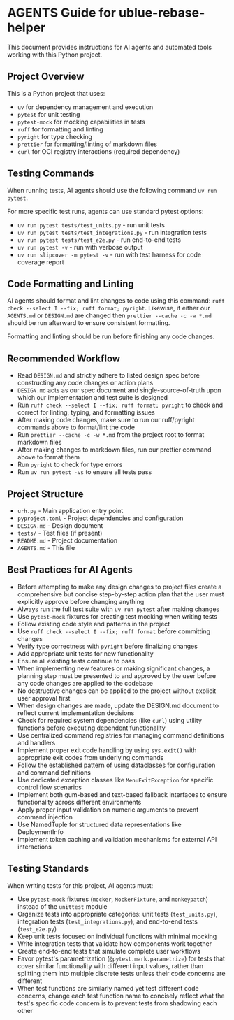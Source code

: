 # AGENTS Guide for ublue-rebase-helper

This document provides instructions for AI agents and automated tools working with this Python project.

## Project Overview

This is a Python project that uses:

- `uv` for dependency management and execution
- `pytest` for unit testing
- `pytest-mock` for mocking capabilities in tests
- `ruff` for formatting and linting
- `pyright` for type checking
- `prettier` for formatting/linting of markdown files
- `curl` for OCI registry interactions (required dependency)

## Testing Commands

When running tests, AI agents should use the following command `uv run pytest`.

For more specific test runs, agents can use standard pytest options:

- `uv run pytest tests/test_units.py` - run unit tests
- `uv run pytest tests/test_integrations.py` - run integration tests
- `uv run pytest tests/test_e2e.py` - run end-to-end tests
- `uv run pytest -v` - run with verbose output
- `uv run slipcover -m pytest -v` - run with test harness for code coverage report

## Code Formatting and Linting

AI agents should format and lint changes to code using this command: `ruff check --select I --fix; ruff format; pyright`. Likewise, if either our `AGENTS.md` or `DESIGN.md` are changed then `prettier --cache -c -w *.md` should be run afterward to ensure consistent formatting.

Formatting and linting should be run before finishing any code changes.

## Recommended Workflow

- Read `DESIGN.md` and strictly adhere to listed design spec before constructing any code changes or action plans
- `DESIGN.md` acts as our spec document and single-source-of-truth upon which our implementation and test suite is designed
- Run `ruff check --select I --fix; ruff format; pyright` to check and correct for linting, typing, and formatting issues
- After making code changes, make sure to run our ruff/pyright commands above to format/lint the code
- Run `prettier --cache -c -w *.md` from the project root to format markdown files
- After making changes to markdown files, run our prettier command above to format them
- Run `pyright` to check for type errors
- Run `uv run pytest -vs` to ensure all tests pass

## Project Structure

- `urh.py` - Main application entry point
- `pyproject.toml` - Project dependencies and configuration
- `DESIGN.md` - Design document
- `tests/` - Test files (if present)
- `README.md` - Project documentation
- `AGENTS.md` - This file

## Best Practices for AI Agents

- Before attempting to make any design changes to project files create a comprehensive but concise step-by-step action plan that the user must explicitly approve before changing anything
- Always run the full test suite with `uv run pytest` after making changes
- Use `pytest-mock` fixtures for creating test mocking when writing tests
- Follow existing code style and patterns in the project
- Use `ruff check --select I --fix; ruff format` before committing changes
- Verify type correctness with `pyright` before finalizing changes
- Add appropriate unit tests for new functionality
- Ensure all existing tests continue to pass
- When implementing new features or making significant changes, a planning step must be presented to and approved by the user before any code changes are applied to the codebase
- No destructive changes can be applied to the project without explicit user approval first
- When design changes are made, update the DESIGN.md document to reflect current implementation decisions
- Check for required system dependencies (like `curl`) using utility functions before executing dependent functionality
- Use centralized command registries for managing command definitions and handlers
- Implement proper exit code handling by using `sys.exit()` with appropriate exit codes from underlying commands
- Follow the established pattern of using dataclasses for configuration and command definitions
- Use dedicated exception classes like `MenuExitException` for specific control flow scenarios
- Implement both gum-based and text-based fallback interfaces to ensure functionality across different environments
- Apply proper input validation on numeric arguments to prevent command injection
- Use NamedTuple for structured data representations like DeploymentInfo
- Implement token caching and validation mechanisms for external API interactions

## Testing Standards

When writing tests for this project, AI agents must:

- Use `pytest-mock` fixtures (`mocker`, `MockerFixture`, and `monkeypatch`) instead of the `unittest` module
- Organize tests into appropriate categories: unit tests (`test_units.py`), integration tests (`test_integrations.py`), and end-to-end tests (`test_e2e.py`)
- Keep unit tests focused on individual functions with minimal mocking
- Write integration tests that validate how components work together
- Create end-to-end tests that simulate complete user workflows
- Favor pytest's parametrization (`@pytest.mark.parametrize`) for tests that cover similar functionality with different input values, rather than splitting them into multiple discrete tests unless their code concerns are different
- When test functions are similarly named yet test different code concerns, change each test function name to concisely reflect what the test's specific code concern is to prevent tests from shadowing each other
